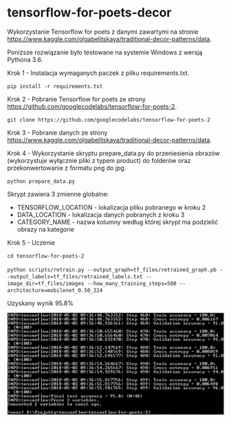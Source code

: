 # tensorflow-for-poets-decor

Wykorzystanie Tensorflow for poets z danymi zawartymi na stronie https://www.kaggle.com/olgabelitskaya/traditional-decor-patterns/data.

Poniższe rozwiązanie było testowane na systemie Windows z wersją Pythona 3.6.

Krok 1 - Instalacja wymaganych paczek z pliku requirements.txt.

```
pip install -r requirements.txt
```

Krok 2 - Pobranie Tensorflow for poets ze strony https://github.com/googlecodelabs/tensorflow-for-poets-2.

```
git clone https://github.com/googlecodelabs/tensorflow-for-poets-2
```

Krok 3 - Pobranie danych ze strony https://www.kaggle.com/olgabelitskaya/traditional-decor-patterns/data.

Krok 4 - Wykorzystanie skryptu prepare_data.py do przeniesienia obrazów (wykorzystuje wyłącznie pliki z typem product) do folderów oraz przekonwertowanie z formatu png do jpg.

```
python prepare_data.py
```

Skrypt zawiera 3 zmienne globalne:

- TENSORFLOW_LOCATION - lokalizacja pliku pobranego w kroku 2
- DATA_LOCATION - lokalizacja danych pobranych z kroku 3
- CATEGORY_NAME - nazwa kolumny według której skrypt ma podzielić obrazy na kategorie

Krok 5 - Uczenie

```
cd tensorflow-for-poets-2

python scripts/retrain.py --output_graph=tf_files/retrained_graph.pb --output_labels=tf_files/retrained_labels.txt --image_dir=tf_files/images --how_many_training_steps=500 --architecture=mobilenet_0.50_224
```

Uzyskany wynik 95.8%

![Screenshot](result.png)
